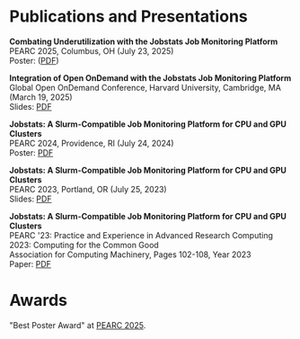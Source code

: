 # Publications and Presentations

**Combating Underutilization with the Jobstats Job Monitoring Platform**  
PEARC 2025, Columbus, OH (July 23, 2025)  
Poster: ([PDF](https://researchcomputing.princeton.edu/document/6246))  

**Integration of Open OnDemand with the Jobstats Job Monitoring Platform**  
Global Open OnDemand Conference, Harvard University, Cambridge, MA (March 19, 2025)  
Slides: [PDF](https://researchcomputing.princeton.edu/document/6081)  

**Jobstats: A Slurm-Compatible Job Monitoring Platform for CPU and GPU Clusters**  
PEARC 2024, Providence, RI (July 24, 2024)  
Poster: [PDF](https://tigress-web.princeton.edu/~jdh4/jobstats_poster_PEARC2024_V2.pdf)  

**Jobstats: A Slurm-Compatible Job Monitoring Platform for CPU and GPU Clusters**  
PEARC 2023, Portland, OR (July 25, 2023)  
Slides: [PDF](https://tigress-web.princeton.edu/~jdh4/jobstats_pearc_2023.pdf)  

**Jobstats: A Slurm-Compatible Job Monitoring Platform for CPU and GPU Clusters**  
PEARC '23: Practice and Experience in Advanced Research Computing 2023: Computing for the Common Good  
Association for Computing Machinery, Pages 102-108, Year 2023  
Paper: [PDF](https://doi.org/10.1145/3569951.3604396)  

# Awards

"Best Poster Award" at [PEARC 2025](https://pearc.acm.org/proceedings-awards/).
